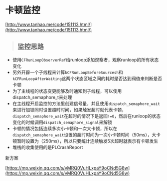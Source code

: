 # 卡顿监控

[http://www.tanhao.me/code/151113.html/](http://www.tanhao.me/code/151113.html/)

> ## 监控思路

* 使用`CFRunLoopObserverRef`给runloop添加观察者，观察runloop的所有状态变化
* 另外开辟一个子线程来计算`kCFRunLoopBeforeSourcesh`和`kCFRunLoopAfterWaiting`这两个状态区域之间的耗时是否达到阀值来判断是否卡顿
* 为了主线程的状态变更能够及时通知到子线程，可以使用dispatch\_semaphore\_t来处理
* 在主线程开启监控的方法里创建信号量，并且使用`dispatch_semaphore_wait`来进行加锁同时设置超时时间，如果触发超时就代表卡顿，`dispatch_semaphore_wait`在超时的情况下是返回`!=0`，然后在runloop的状态变化的时候调用`dispatch_semaphore_signal`来解锁
* 卡顿的情况包括连续多次小卡顿和一次大卡顿，所以在`dispatch_semaphore_wait`设置的超时时间为一次小卡顿时间（50ms），大卡顿暂时设置为（250ms），所以只要统计连续触发5次超时就表示有卡顿发生
* 堆栈的收集使用的是PLCrashReport

新方案

[https://mp.weixin.qq.com/s/vMRQ0VuHLxpaY9oCNd5G8w](https://mp.weixin.qq.com/s/vMRQ0VuHLxpaY9oCNd5G8w)

